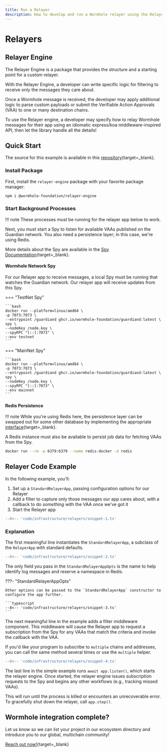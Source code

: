 ```yaml
---
title: Run a Relayer
description: How to develop and run a Wormhole relayer using the Relayer Engine. This guide walks through setup, message filtering, and processing across chains with the Wormhole network.
---
```


# Relayers

## Relayer Engine

The Relayer Engine is a package that provides the structure and a starting point for a custom relayer.

With the Relayer Engine, a developer can write specific logic for filtering to receive only the messages they care about.

Once a Wormhole message is received, the developer may apply additional logic to parse custom payloads or submit the Verifiable Action Approvals (VAA) to one or many destination chains.

To use the Relayer engine, a developer may specify how to relay Wormhole messages for their app using an idiomatic express/koa middleware-inspired API, then let the library handle all the details!

## Quick Start

The source for this example is available in this [repository](https://github.com/wormhole-foundation/relayer-engine/blob/main/examples/simple/src/app.ts){target=\_blank}.

### Install Package

First, install the `relayer-engine` package with your favorite package manager:

```bash
npm i @wormhole-foundation/relayer-engine
```

### Start Background Processes

!!! note
    These processes _must_ be running for the relayer app below to work.

Next, you must start a Spy to listen for available VAAs published on the Guardian network. You also need a persistence layer; in this case, we're using Redis.

More details about the Spy are available in the [Spy Documentation](/learn/infrastructure/spy){target=\_blank}.

#### Wormhole Network Spy

For our Relayer app to receive messages, a local Spy must be running that watches the Guardian network. Our relayer app will receive updates from this Spy.

=== "TestNet Spy"

    ```bash
    docker run --platform=linux/amd64 \
    -p 7073:7073 \
    --entrypoint /guardiand ghcr.io/wormhole-foundation/guardiand:latest \
    spy \
    --nodeKey /node.key \
    --spyRPC "[::]:7073" \
    --env testnet   
    ```

=== "MainNet Spy"

    ```bash
    docker run --platform=linux/amd64 \
    -p 7073:7073 \
    --entrypoint /guardiand ghcr.io/wormhole-foundation/guardiand:latest \
    spy \
    --nodeKey /node.key \
    --spyRPC "[::]:7073" \
    --env mainnet
    ```

#### Redis Persistence

!!! note
    While you're using Redis here, the persistence layer can be swapped out for some other database by implementing the appropriate [interface](https://github.com/wormhole-foundation/relayer-engine/blob/main/relayer/storage/redis-storage.ts){target=\_blank}.

A Redis instance must also be available to persist job data for fetching VAAs from the Spy.

```bash
docker run --rm -p 6379:6379 --name redis-docker -d redis
```

## Relayer Code Example

In the following example, you'll:

1. Set up a `StandardRelayerApp`, passing configuration options for our Relayer
2. Add a filter to capture only those messages our app cares about, with a callback to do _something_ with the VAA once we've got it
3. Start the Relayer app

```typescript
--8<-- 'code/infrastructure/relayers/snippet-1.ts'
```

### Explanation

The first meaningful line instantiates the `StandardRelayerApp`, a subclass of the `RelayerApp` with standard defaults.

```typescript
--8<-- 'code/infrastructure/relayers/snippet-2.ts'
```

The only field you pass in the `StandardRelayerAppOpts` is the name to help identify log messages and reserve a namespace in Redis.

???- "StandardRelayerAppOpts"

    Other options can be passed to the `StandardRelayerApp` constructor to configure the app further.

    ```typescript
    --8<-- 'code/infrastructure/relayers/snippet-3.ts'
    ```

The next meaningful line in the example adds a filter middleware component. This middleware will cause the Relayer app to request a subscription from the Spy for any VAAs that match the criteria and invoke the callback with the VAA.

If you'd like your program to subscribe to `multiple` chains and addresses, you can call the same method several times or use the `multiple` helper.

```typescript
--8<-- 'code/infrastructure/relayers/snippet-4.ts'
```

The last line in the simple example runs `await app.listen()`, which starts the relayer engine. Once started, the relayer engine issues subscription requests to the Spy and begins any other workflows (e.g., tracking missed VAAs).

This will run until the process is killed or encounters an unrecoverable error. To gracefully shut down the relayer, call `app.stop()`.

## Wormhole integration complete?

Let us know so we can list your project in our ecosystem directory and introduce you to our global, multichain community!

[Reach out now!](https://forms.clickup.com/45049775/f/1aytxf-10244/JKYWRUQ70AUI99F32Q){target=\_blank}